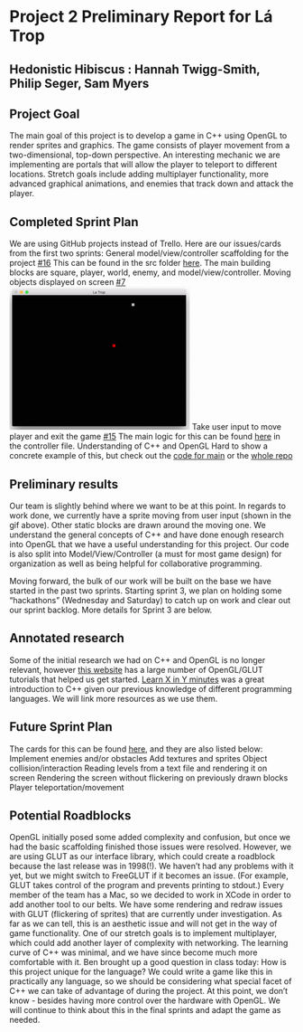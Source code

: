 # Project 2 Preliminary Report for Lá Trop
## Hedonistic Hibiscus : Hannah Twigg-Smith, Philip Seger, Sam Myers

## Project Goal
The main goal of this project is to develop a game in C++ using OpenGL to render sprites and graphics. The game consists of player movement from a two-dimensional, top-down perspective. An interesting mechanic we are implementing are portals that will allow the player to teleport to different locations. Stretch goals include adding multiplayer functionality, more advanced graphical animations, and enemies that track down and attack the player.

## Completed Sprint Plan
We are using GitHub projects instead of Trello. Here are our issues/cards from the first two sprints:
General model/view/controller scaffolding for the project [#16](https://github.com/hannahtwiggsmith/SoftSysHedonisticHibiscus/issues/16)
This can be found in the src folder [here](https://github.com/hannahtwiggsmith/SoftSysHedonisticHibiscus/tree/master/src/La%20Trop). The main building blocks are square, player, world, enemy, and model/view/controller.
Moving objects displayed on screen [#7](https://github.com/hannahtwiggsmith/SoftSysHedonisticHibiscus/issues/7)
![movement.gif](resources/movement.gif)
Take user input to move player and exit the game [#15](https://github.com/hannahtwiggsmith/SoftSysHedonisticHibiscus/issues/15)
The main logic for this can be found [here](https://github.com/hannahtwiggsmith/SoftSysHedonisticHibiscus/blob/master/src/La%20Trop/controller/controller.cpp) in the controller file.
Understanding of C++ and OpenGL
Hard to show a concrete example of this, but check out the [code for main](https://github.com/hannahtwiggsmith/SoftSysHedonisticHibiscus/blob/master/src/La%20Trop/main.cpp) or the [whole repo](https://github.com/hannahtwiggsmith/SoftSysHedonisticHibiscus/tree/master/src/La%20Trop)

## Preliminary results
Our team is slightly behind where we want to be at this point. In regards to work done, we currently have a sprite moving from user input (shown in the gif above). Other static blocks are drawn around the moving one. We understand the general concepts of C++ and have done enough research into OpenGL that we have a useful understanding for this project. Our code is also split into Model/View/Controller (a must for most game design) for organization as well as being helpful for collaborative programming.

Moving forward, the bulk of our work will be built on the base we have started in the past two sprints. Starting sprint 3, we plan on holding some “hackathons” (Wednesday and Saturday) to catch up on work and clear out our sprint backlog. More details for Sprint 3 are below.

## Annotated research
Some of the initial research we had on C++ and OpenGL is no longer relevant, however [this website](http://www.lighthouse3d.com/tutorials/glut-tutorial/) has a large number of OpenGL/GLUT tutorials that helped us get started. [Learn X in Y minutes](https://learnxinyminutes.com/docs/c++/) was a great introduction to C++ given our previous knowledge of different programming languages. We will link more resources as we use them.

## Future Sprint Plan
The cards for this can be found [here](https://github.com/hannahtwiggsmith/SoftSysHedonisticHibiscus/projects/1), and they are also listed below:
Implement enemies and/or obstacles
Add textures and sprites
Object collision/interaction
Reading levels from a text file and rendering it on screen
Rendering the screen without flickering on previously drawn blocks
Player teleportation/movement

## Potential Roadblocks
OpenGL initially posed some added complexity and confusion, but once we had the basic scaffolding finished those issues were resolved. However, we are using GLUT as our interface library, which could create a roadblock because the last release was in 1998(!). We haven’t had any problems with it yet, but we might switch to FreeGLUT if it becomes an issue. (For example, GLUT takes control of the program and prevents printing to stdout.)
Every member of the team has a Mac, so we decided to work in XCode in order to add another tool to our belts.
We have some rendering and redraw issues with GLUT (flickering of sprites) that are currently under investigation. As far as we can tell, this is an aesthetic issue and will not get in the way of game functionality.
One of our stretch goals is to implement multiplayer, which could add another layer of complexity with networking.
The learning curve of C++ was minimal, and we have since become much more comfortable with it.
Ben brought up a good question in class today: How is this project unique for the language? We could write a game like this in practically any language, so we should be considering what special facet of C++ we can take of advantage of during the project. At this point, we don’t know - besides having more control over the hardware with OpenGL. We will continue to think about this in the final sprints and adapt the game as needed.
